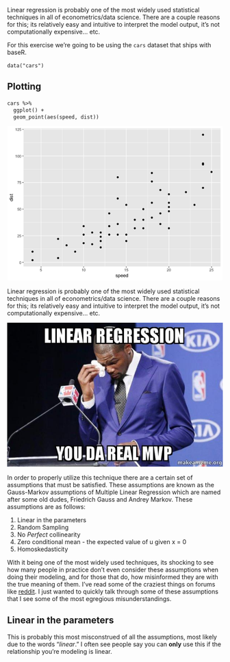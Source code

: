 Linear regression is probably one of the most widely used statistical
techniques in all of econometrics/data science. There are a couple
reasons for this; its relatively easy and intuitive to interpret the
model output, it’s not computationally expensive… etc.

For this exercise we’re going to be using the `cars` dataset that ships
with baseR.

    data("cars")

Plotting
--------

    cars %>%
      ggplot() +
      geom_point(aes(speed, dist))

<p style="text-align:center">
<img src="/img/unnamed-chunk-3-1.png" alt="Geompoint"/>
</p>

Linear regression is probably one of the most widely used statistical
techniques in all of econometrics/data science. There are a couple
reasons for this; its relatively easy and intuitive to interpret the
model output, it’s not computationally expensive… etc.

<p style="text-align:center">
<img src="/img/da_real_mvp.jpg" alt="MVP"/>
</p>

In order to properly utilize this technique there are a certain set of
assumptions that must be satisfied. These assumptions are known as the
Gauss-Markov assumptions of Multiple Linear Regression which are named
after some old dudes, Friedrich Gauss and Andrey Markov. These
assumptions are as follows:

1.  Linear in the parameters
2.  Random Sampling
3.  No *Perfect* collinearity
4.  Zero conditional mean - the expected value of u given x = 0
5.  Homoskedasticity

With it being one of the most widely used techniques, its shocking to
see how many people in practice don’t even consider these assumptions
when doing their modeling, and for those that do, how misinformed they
are with the true meaning of them. I’ve read some of the craziest things
on forums like [reddit](https://reddit.com/r/datascience). I just wanted
to quickly talk through some of these assumptions that I see some of the
most egregious misunderstandings.

Linear in the parameters
------------------------

This is probably this most misconstrued of all the assumptions, most
likely due to the words “*linear*.” I often see people say you can
**only** use this if the relationship you’re modeling is linear.
